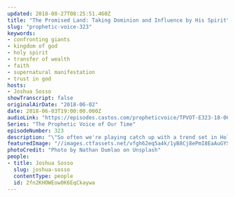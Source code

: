 ```yaml
---
updated: 2018-08-27T08:25:51.460Z
title: "The Promised Land: Taking Dominion and Influence by His Spirit"
slug: "prophetic-voice-323"
keywords:
- confronting giants
- kingdom of god
- holy spirit
- transfer of wealth
- faith
- supernatural manifestation
- trust in god
hosts:
- Joshua Sosso
showTranscript: false
originalAirDate: "2018-06-02"
date: 2018-06-03T19:00:00.000Z
audioLink: "https://episodes.castos.com/propheticvoice/TPVOT-E323-18-06-02-03-The-Promised-Land.mp3"
Series: "The Prophetic Voice of Our Time"
episodeNumber: 323
description: "\"So often we're playing catch up with a trend set in Hollywood or maybe a trend on the radio right? We're letting the world set the standard and we're trying to compensate for that, we're trying to counteract it. That's not the purpose and that's not the vision that God has for the body of Christ, and that's what the purpose of the transfer of wealth influence and affluence is about that we would be influencers... Because they had faith in God, they knew that if God said that He was giving them the land then that’s what it would be, that the land would be theirs. That’s the attitude that we need to have when God speaks a word over us, no matter how impossible it seems at the time. When God speaks a word over us, we have to realize that it doesn’t matter what giants [or] what mountains we face. We have God on our side.”\nJoshua ch 1\nEphesians ch 1\n"
featuredImage: "//images.ctfassets.net/vfgh62eq5a4k/1yB8Cj8ePmI8EaAuGYSsYi/eed66b5e5078234e4a5ead72004b80c6/nathan-dumlao-454452-unsplash.jpg"
photoCredit: "Photo by Nathan Dumlao on Unsplash"
people:
- title: Joshua Sosso
  slug: joshua-sosso
  contentType: people
  id: 2fn2KHOWEow0K6EqCkaywa
---
```

